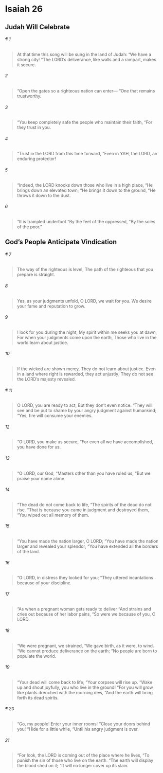 # Isaiah 26
## Judah Will Celebrate
###### ¶ 1
> At that time this song will be sung in the land of Judah:
> “We have a strong city!
> “The LORD’s deliverance, like walls and a rampart, makes it secure.
###### 2
> “Open the gates so a righteous nation can enter—
> “One that remains trustworthy.
###### 3
> “You keep completely safe the people who maintain their faith,
> “For they trust in you.
###### 4
> “Trust in the LORD from this time forward,
> “Even in YAH, the LORD, an enduring protector!
###### 5
> “Indeed, the LORD knocks down those who live in a high place,
> “He brings down an elevated town;
> “He brings it down to the ground,
> “He throws it down to the dust.
###### 6
> “It is trampled underfoot
> “By the feet of the oppressed,
> “By the soles of the poor.”
## God’s People Anticipate Vindication
###### ¶ 7
> The way of the righteous is level,
> The path of the righteous that you prepare is straight.
###### 8
> Yes, as your judgments unfold,
> O LORD, we wait for you.
> We desire your fame and reputation to grow.
###### 9
> I look for you during the night;
> My spirit within me seeks you at dawn,
> For when your judgments come upon the earth,
> Those who live in the world learn about justice.
###### 10
> If the wicked are shown mercy,
> They do not learn about justice.
> Even in a land where right is rewarded, they act unjustly;
> They do not see the LORD’s majesty revealed.
###### ¶ 11
> O LORD, you are ready to act,
> But they don’t even notice.
> “They will see and be put to shame by your angry judgment against humankind;
> “Yes, fire will consume your enemies.
###### 12
> “O LORD, you make us secure,
> “For even all we have accomplished, you have done for us.
###### 13
> “O LORD, our God,
> “Masters other than you have ruled us,
> “But we praise your name alone.
###### 14
> “The dead do not come back to life,
> “The spirits of the dead do not rise.
> “That is because you came in judgment and destroyed them,
> “You wiped out all memory of them.
###### 15
> “You have made the nation larger, O LORD;
> “You have made the nation larger and revealed your splendor;
> “You have extended all the borders of the land.
###### 16
> “O LORD, in distress they looked for you;
> “They uttered incantations because of your discipline.
###### 17
> “As when a pregnant woman gets ready to deliver
> “And strains and cries out because of her labor pains,
> “So were we because of you, O LORD.
###### 18
> “We were pregnant, we strained,
> “We gave birth, as it were, to wind.
> “We cannot produce deliverance on the earth;
> “No people are born to populate the world.
###### 19
> “Your dead will come back to life;
> “Your corpses will rise up.
> “Wake up and shout joyfully, you who live in the ground!
> “For you will grow like plants drenched with the morning dew,
> “And the earth will bring forth its dead spirits.
###### ¶ 20
> “Go, my people! Enter your inner rooms!
> “Close your doors behind you!
> “Hide for a little while,
> “Until his angry judgment is over.
###### 21
> “For look, the LORD is coming out of the place where he lives,
> “To punish the sin of those who live on the earth.
> “The earth will display the blood shed on it;
> “It will no longer cover up its slain.
